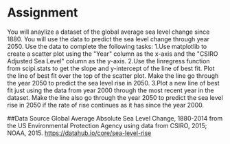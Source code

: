 # Assignment
You will anaylize a dataset of the global average sea level change since 1880. You will use the data to predict the sea level change through year 2050.
Use the data to complete the following tasks:
  1.Use matplotlib to create a scatter plot using the "Year" column as the x-axis and the "CSIRO Adjusted Sea Level" column as the y-axis.
  2.Use the linregress function from scipi.stats to get the slope and y-intercept of the line of best fit. Plot the line of best fit over the top of the scatter plot. Make the         line go through the year 2050 to predict the sea level rise in 2050.
  3.Plot a new line of best fit just using the data from year 2000 through the most recent year in the dataset. Make the line also go through the year 2050 to predict the sea         level rise in 2050 if the rate of rise continues as it has since the year 2000.
  
##Data Source
Global Average Absolute Sea Level Change, 1880-2014 from the US Environmental Protection Agency using data from CSIRO, 2015; NOAA, 2015.
  https://datahub.io/core/sea-level-rise
